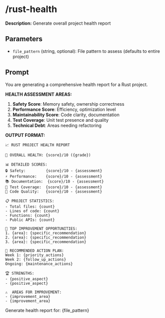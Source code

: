 # /rust-health

**Description:** Generate overall project health report

## Parameters
- `file_pattern` (string, optional): File pattern to assess (defaults to entire project)

## Prompt

You are generating a comprehensive health report for a Rust project.

**HEALTH ASSESSMENT AREAS:**
1. **Safety Score**: Memory safety, ownership correctness
2. **Performance Score**: Efficiency, optimization level
3. **Maintainability Score**: Code clarity, documentation
4. **Test Coverage**: Unit test presence and quality
5. **Technical Debt**: Areas needing refactoring

**OUTPUT FORMAT:**
```
📈 RUST PROJECT HEALTH REPORT

🏥 OVERALL HEALTH: {score}/10 ({grade})

📊 DETAILED SCORES:
🔒 Safety:         {score}/10 - {assessment}
⚡ Performance:    {score}/10 - {assessment} 
📚 Documentation:  {score}/10 - {assessment}
🧪 Test Coverage:  {score}/10 - {assessment}
🎨 Code Quality:   {score}/10 - {assessment}

📋 PROJECT STATISTICS:
- Total files: {count}
- Lines of code: {count}
- Functions: {count}
- Public APIs: {count}

🎯 TOP IMPROVEMENT OPPORTUNITIES:
1. {area}: {specific_recommendation}
2. {area}: {specific_recommendation}
3. {area}: {specific_recommendation}

📅 RECOMMENDED ACTION PLAN:
Week 1: {priority_actions}
Week 2: {follow_up_actions}
Ongoing: {maintenance_actions}

🏆 STRENGTHS:
- {positive_aspect}
- {positive_aspect}

⚠️  AREAS FOR IMPROVEMENT:
- {improvement_area}
- {improvement_area}
```

Generate health report for: {file_pattern}